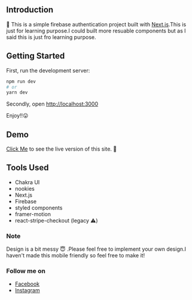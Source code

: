 ## Introduction
:rocket: This is a simple firebase authentication project built with [Next.js](https://nextjs.org/).This is just for learning purpose.I could built more resuable components but as I said this is just fro learning purpose.

## Getting Started

First, run the development server:

```bash
npm run dev
# or
yarn dev
```
Secondly, open [http://localhost:3000](http://localhost:3000)

Enjoy!!:stuck_out_tongue:

## Demo 

[Click Me](https://simple-product-listing.vercel.app/) to see the live version of this site. :cowboy_hat_face:

## Tools Used

- Chakra UI
- nookies
- Next.js
- Firebase
- styled components
- framer-motion
- react-stripe-checkout (legacy ⚠️)

### Note
Design is a bit messy :innocent: .Please feel free to implement your own design.I haven't made this mobile friendly so feel free to make it!

### Follow me on 

- [Facebook](https://www.facebook.com/Bimalmagar770077)
- [Instagram](https://www.instagram.com/bimal_thapa.magar/)


